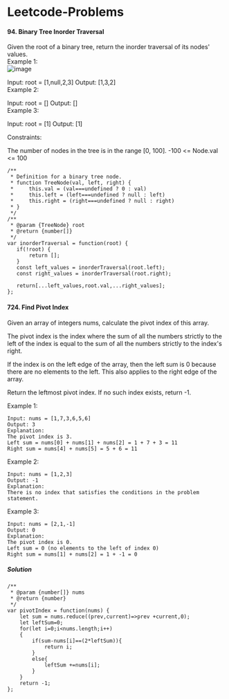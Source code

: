 # Leetcode-Problems
#### 94. Binary Tree Inorder Traversal

Given the root of a binary tree, return the inorder traversal of its nodes' values.\
Example 1:\
![image](https://user-images.githubusercontent.com/59637279/208133879-e55de709-b40d-4a66-bf61-760217720090.png)

Input: root = [1,null,2,3]
Output: [1,3,2] \
Example 2:

Input: root = []
Output: [] \
Example 3:

Input: root = [1]
Output: [1]
 

Constraints:

The number of nodes in the tree is in the range [0, 100].
-100 <= Node.val <= 100

```
/**
 * Definition for a binary tree node.
 * function TreeNode(val, left, right) {
 *     this.val = (val===undefined ? 0 : val)
 *     this.left = (left===undefined ? null : left)
 *     this.right = (right===undefined ? null : right)
 * }
 */
/**
 * @param {TreeNode} root
 * @return {number[]}
 */
var inorderTraversal = function(root) {
   if(!root) {
       return [];
   }
   const left_values = inorderTraversal(root.left);
   const right_values = inorderTraversal(root.right);

   return[...left_values,root.val,...right_values];
};
```
#### 724. Find Pivot Index
Given an array of integers nums, calculate the pivot index of this array.

The pivot index is the index where the sum of all the numbers strictly to the left of the index is equal to the sum of all the numbers strictly to the index's right.

If the index is on the left edge of the array, then the left sum is 0 because there are no elements to the left. This also applies to the right edge of the array.

Return the leftmost pivot index. If no such index exists, return -1.

Example 1:
```
Input: nums = [1,7,3,6,5,6]
Output: 3
Explanation:
The pivot index is 3.
Left sum = nums[0] + nums[1] + nums[2] = 1 + 7 + 3 = 11
Right sum = nums[4] + nums[5] = 5 + 6 = 11
```
Example 2:
```
Input: nums = [1,2,3]
Output: -1
Explanation:
There is no index that satisfies the conditions in the problem statement.
```
Example 3:
```
Input: nums = [2,1,-1]
Output: 0
Explanation:
The pivot index is 0.
Left sum = 0 (no elements to the left of index 0)
Right sum = nums[1] + nums[2] = 1 + -1 = 0
```
##### Solution
```
/**
 * @param {number[]} nums
 * @return {number}
 */
var pivotIndex = function(nums) {
    let sum = nums.reduce((prev,current)=>prev +current,0);
    let leftSum=0;
    for(let i=0;i<nums.length;i++)
    {
        if(sum-nums[i]==(2*leftSum)){
            return i;
        }
        else{
            leftSum +=nums[i];
        }
    }
    return -1;
};
```
